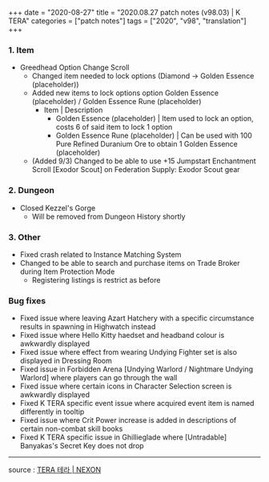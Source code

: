 +++
date = "2020-08-27"
title = "2020.08.27 patch notes (v98.03) | K TERA"
categories = ["patch notes"]
tags = ["2020", "v98", "translation"]
+++

### 1. Item
- Greedhead Option Change Scroll
  - Changed item needed to lock options (Diamond -> Golden Essence (placeholder))
  - Added new items to lock options option Golden Essence (placeholder) / Golden Essence Rune (placeholder)
    - Item | Description
      - Golden Essence (placeholder) | Item used to lock an option, costs 6 of said item to lock 1 option
      - Golden Essence Rune (placeholder) | Can be used with 100 Pure Refined Duranium Ore to obtain 1 Golden Essence (placeholder)
  - (Added 9/3) Changed to be able to use +15 Jumpstart Enchantment Scroll [Exodor Scout] on Federation Supply: Exodor Scout gear

### 2. Dungeon
- Closed Kezzel's Gorge
  - Will be removed from Dungeon History shortly

### 3. Other
- Fixed crash related to Instance Matching System
- Changed to be able to search and purchase items on Trade Broker during Item Protection Mode
  - Registering listings is restrict as before

### Bug fixes
- Fixed issue where leaving Azart Hatchery with a specific circumstance results in spawning in Highwatch instead
- Fixed issue where Hello Kitty haedset and headband colour is awkwardly displayed
- Fixed issue where effect from wearing Undying Fighter set is also displayed in Dressing Room
- Fixed issue in Forbidden Arena [Undying Warlord / Nightmare Undying Warlord] where players can go through the wall
- Fixed issue where certain icons in Character Selection screen is awkwardly displayed
- Fixed K TERA specific event issue where acquired event item is named differently in tooltip
- Fixed issue where Crit Power increase is added in descriptions of certain non-combat skill books
- Fixed K TERA specific issue in Ghillieglade where [Untradable] Banyakas's Secret Key does not drop

----

source : [TERA 테라 | NEXON](http://tera.nexon.com/news/update/view.aspx?n4articlesn=447)
